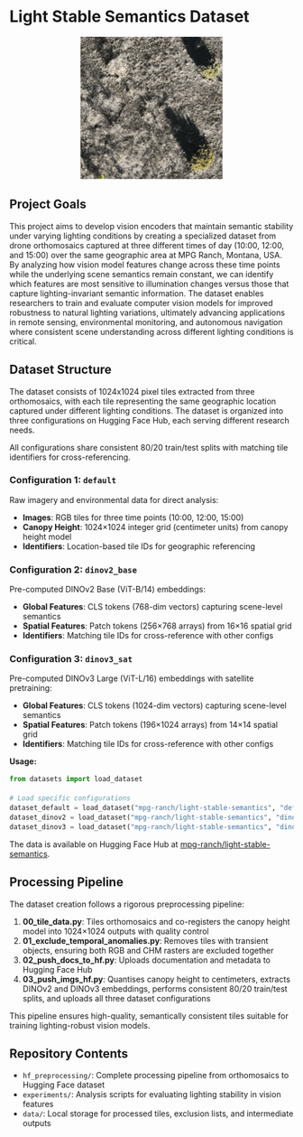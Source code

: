 # Light Stable Semantics Dataset

<div align="center">
<img src="figures/example_scene.gif" alt="Example Scene" width="50%">
</div>

## Project Goals

This project aims to develop vision encoders that maintain semantic stability under varying lighting conditions by creating a specialized dataset from drone orthomosaics captured at three different times of day (10:00, 12:00, and 15:00) over the same geographic area at MPG Ranch, Montana, USA. By analyzing how vision model features change across these time points while the underlying scene semantics remain constant, we can identify which features are most sensitive to illumination changes versus those that capture lighting-invariant semantic information. The dataset enables researchers to train and evaluate computer vision models for improved robustness to natural lighting variations, ultimately advancing applications in remote sensing, environmental monitoring, and autonomous navigation where consistent scene understanding across different lighting conditions is critical.

## Dataset Structure

The dataset consists of 1024x1024 pixel tiles extracted from three orthomosaics, with each tile representing the same geographic location captured under different lighting conditions. The dataset is organized into three configurations on Hugging Face Hub, each serving different research needs.

All configurations share consistent 80/20 train/test splits with matching tile identifiers for cross-referencing.

### Configuration 1: `default`
Raw imagery and environmental data for direct analysis:
- **Images**: RGB tiles for three time points (10:00, 12:00, 15:00)
- **Canopy Height**: 1024×1024 integer grid (centimeter units) from canopy height model
- **Identifiers**: Location-based tile IDs for geographic referencing

### Configuration 2: `dinov2_base`
Pre-computed DINOv2 Base (ViT-B/14) embeddings:
- **Global Features**: CLS tokens (768-dim vectors) capturing scene-level semantics
- **Spatial Features**: Patch tokens (256×768 arrays) from 16×16 spatial grid
- **Identifiers**: Matching tile IDs for cross-reference with other configs

### Configuration 3: `dinov3_sat`
Pre-computed DINOv3 Large (ViT-L/16) embeddings with satellite pretraining:
- **Global Features**: CLS tokens (1024-dim vectors) capturing scene-level semantics
- **Spatial Features**: Patch tokens (196×1024 arrays) from 14×14 spatial grid
- **Identifiers**: Matching tile IDs for cross-reference with other configs

**Usage:**
```python
from datasets import load_dataset

# Load specific configurations
dataset_default = load_dataset("mpg-ranch/light-stable-semantics", "default")
dataset_dinov2 = load_dataset("mpg-ranch/light-stable-semantics", "dinov2_base")
dataset_dinov3 = load_dataset("mpg-ranch/light-stable-semantics", "dinov3_sat")
```

The data is available on Hugging Face Hub at [mpg-ranch/light-stable-semantics](https://huggingface.co/datasets/mpg-ranch/light-stable-semantics).

## Processing Pipeline

The dataset creation follows a rigorous preprocessing pipeline:

1. **00_tile_data.py**: Tiles orthomosaics and co-registers the canopy height model into 1024×1024 outputs with quality control
2. **01_exclude_temporal_anomalies.py**: Removes tiles with transient objects, ensuring both RGB and CHM rasters are excluded together
3. **02_push_docs_to_hf.py**: Uploads documentation and metadata to Hugging Face Hub
4. **03_push_imgs_hf.py**: Quantises canopy height to centimeters, extracts DINOv2 and DINOv3 embeddings, performs consistent 80/20 train/test splits, and uploads all three dataset configurations

This pipeline ensures high-quality, semantically consistent tiles suitable for training lighting-robust vision models.

## Repository Contents

- `hf_preprocessing/`: Complete processing pipeline from orthomosaics to Hugging Face dataset
- `experiments/`: Analysis scripts for evaluating lighting stability in vision features  
- `data/`: Local storage for processed tiles, exclusion lists, and intermediate outputs
